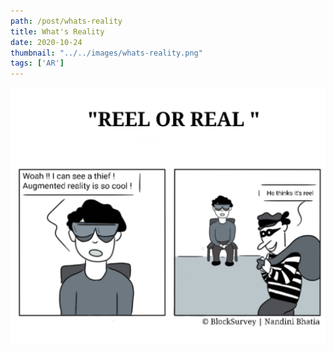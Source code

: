 ```yaml
---
path: /post/whats-reality
title: What's Reality
date: 2020-10-24
thumbnail: "../../images/whats-reality.png"
tags: ['AR']
---
```


![What's reality?](../../images/whats-reality.png)